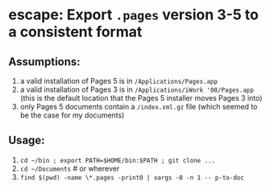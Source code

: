 # escape: Export `.pages` version 3-5 to a consistent format

## Assumptions:

1. a valid installation of Pages 5 is in `/Applications/Pages.app`
2. a valid installation of Pages 3 is in `/Applications/iWork '08/Pages.app`
   (this is the default location that the Pages 5 installer moves Pages 3 into)
3. only Pages 5 documents contain a `/index.xml.gz` file (which seemed to be the case for my documents)

## Usage:

1. `cd ~/bin ; export PATH=$HOME/bin:$PATH ; git clone ...`
2. `cd ~/Documents` # or wherever
3. `find $(pwd) -name \*.pages -print0 | xargs -0 -n 1 -- p-to-doc`